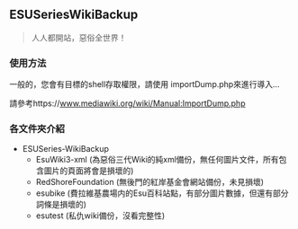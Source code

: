 ## ESUSeriesWikiBackup
> 人人都開站，惡俗全世界！

### 使用方法
一般的，您會有目標的shell存取權限，請使用 importDump.php來進行導入...

請參考https://www.mediawiki.org/wiki/Manual:ImportDump.php

### 各文件夾介紹

- ESUSeries-WikiBackup
  - EsuWiki3-xml (為惡俗三代Wiki的純xml備份，無任何圖片文件，所有包含圖片的頁面將會是損壞的)
  - RedShoreFoundation (無後門的紅岸基金會網站備份，未見損壞)
  - esubike (費拉維基農場内的Esu百科站點，有部分圖片數據，但還有部分詞條是損壞的)
  - esutest (私仇wiki備份，沒看完整性)
